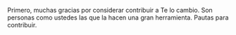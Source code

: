 Primero, muchas gracias por considerar contribuir a Te lo cambio. Son personas como ustedes las que la hacen una gran herramienta.
Pautas para contribuir.
